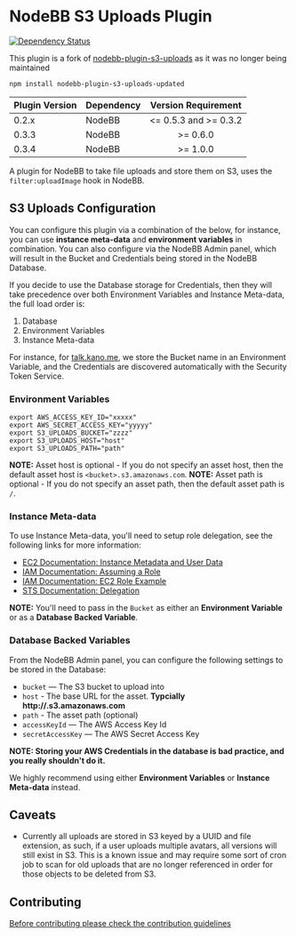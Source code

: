 # NodeBB S3 Uploads Plugin

[![Dependency Status](https://david-dm.org/LewisMcMahon/nodebb-plugin-s3-uploads.svg)](https://david-dm.org/LewisMcMahon/nodebb-plugin-s3-uploads)

This plugin is a fork of [nodebb-plugin-s3-uploads](https://github.com/earthsenze/nodebb-plugin-s3-uploads) as it was no longer being maintained

`npm install nodebb-plugin-s3-uploads-updated`

| Plugin Version | Dependency     | Version Requirement     |
| ---------------| -------------- |:-----------------------:|
| 0.2.x          | NodeBB         | <= 0.5.3 and >= 0.3.2 |
| 0.3.3          | NodeBB         | >= 0.6.0 |
| 0.3.4          | NodeBB         | >= 1.0.0 |

A plugin for NodeBB to take file uploads and store them on S3, uses the `filter:uploadImage` hook in NodeBB. 


## S3 Uploads Configuration


You can configure this plugin via a combination of the below, for instance, you can use **instance meta-data** and **environment variables** in combination. You can also configure via the NodeBB Admin panel, which will result in the Bucket and Credentials being stored in the NodeBB Database.

If you decide to use the Database storage for Credentials, then they will take precedence over both Environment Variables and Instance Meta-data, the full load order is:

1. Database
2. Environment Variables
3. Instance Meta-data

For instance, for [talk.kano.me](http://talk.kano.me), we store the Bucket name in an Environment Variable, and the Credentials are discovered automatically with the Security Token Service.

### Environment Variables

```
export AWS_ACCESS_KEY_ID="xxxxx"
export AWS_SECRET_ACCESS_KEY="yyyyy"
export S3_UPLOADS_BUCKET="zzzz"
export S3_UPLOADS_HOST="host"
export S3_UPLOADS_PATH="path"
```

**NOTE:** Asset host is optional - If you do not specify an asset host, then the default asset host is `<bucket>.s3.amazonaws.com`.
**NOTE:** Asset path is optional - If you do not specify an asset path, then the default asset path is `/`.

### Instance Meta-data

To use Instance Meta-data, you'll need to setup role delegation, see the following links for more information:

* [EC2 Documentation: Instance Metadata and User Data](http://docs.aws.amazon.com/AWSEC2/latest/UserGuide/AESDG-chapter-instancedata.html)
* [IAM Documentation: Assuming a Role](http://docs.aws.amazon.com/IAM/latest/UserGuide/roles-assume-role.html)
* [IAM Documentation: EC2 Role Example](http://docs.aws.amazon.com/IAM/latest/UserGuide/role-usecase-ec2app.html)
* [STS Documentation: Delegation](http://docs.aws.amazon.com/STS/latest/UsingSTS/sts_delegate.html)

**NOTE:** You'll need to pass in the `Bucket` as either an **Environment Variable** or as a **Database Backed Variable**.

### Database Backed Variables

From the NodeBB Admin panel, you can configure the following settings to be stored in the Database:

* `bucket` — The S3 bucket to upload into
* `host` - The base URL for the asset.  **Typcially http://<bucket>.s3.amazonaws.com**
* `path` - The asset path (optional)
* `accessKeyId` — The AWS Access Key Id
* `secretAccessKey` — The AWS Secret Access Key

**NOTE: Storing your AWS Credentials in the database is bad practice, and you really shouldn't do it.**

We highly recommend using either **Environment Variables** or **Instance Meta-data** instead.

## Caveats

* Currently all uploads are stored in S3 keyed by a UUID and file extension, as such, if a user uploads multiple avatars, all versions will still exist in S3. This is a known issue and may require some sort of cron job to scan for old uploads that are no longer referenced in order for those objects to be deleted from S3.

## Contributing
[Before contributing please check the contribution guidelines](https://github.com/LewisMcMahon/nodebb-plugin-s3-uploads/blob/master/.github/CONTRIBUTING.md)

